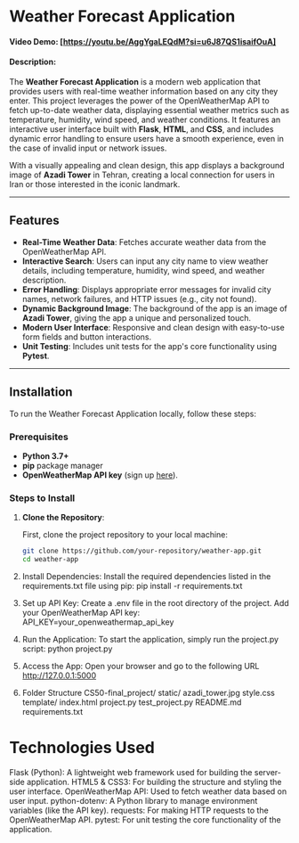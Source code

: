 # Weather Forecast Application

#### Video Demo: [https://youtu.be/AggYgaLEQdM?si=u6J87QS1isaifOuA]

#### Description:

The **Weather Forecast Application** is a modern web application that provides users with real-time weather information based on any city they enter. This project leverages the power of the OpenWeatherMap API to fetch up-to-date weather data, displaying essential weather metrics such as temperature, humidity, wind speed, and weather conditions. It features an interactive user interface built with **Flask**, **HTML**, and **CSS**, and includes dynamic error handling to ensure users have a smooth experience, even in the case of invalid input or network issues.

With a visually appealing and clean design, this app displays a background image of **Azadi Tower** in Tehran, creating a local connection for users in Iran or those interested in the iconic landmark.

---

## Features

- **Real-Time Weather Data**: Fetches accurate weather data from the OpenWeatherMap API.
- **Interactive Search**: Users can input any city name to view weather details, including temperature, humidity, wind speed, and weather description.
- **Error Handling**: Displays appropriate error messages for invalid city names, network failures, and HTTP issues (e.g., city not found).
- **Dynamic Background Image**: The background of the app is an image of **Azadi Tower**, giving the app a unique and personalized touch.
- **Modern User Interface**: Responsive and clean design with easy-to-use form fields and button interactions.
- **Unit Testing**: Includes unit tests for the app's core functionality using **Pytest**.

---

## Installation

To run the Weather Forecast Application locally, follow these steps:

### Prerequisites

- **Python 3.7+**
- **pip** package manager
- **OpenWeatherMap API key** (sign up [here](https://openweathermap.org/)).

### Steps to Install

1. **Clone the Repository**:

   First, clone the project repository to your local machine:
   ```bash
   git clone https://github.com/your-repository/weather-app.git
   cd weather-app

2. Install Dependencies:
Install the required dependencies listed in the requirements.txt file using pip:
pip install -r requirements.txt
3. Set up API Key:
Create a .env file in the root directory of the project.
Add your OpenWeatherMap API key:
API_KEY=your_openweathermap_api_key
4. Run the Application:
To start the application, simply run the project.py script:
python project.py
5. Access the App:
Open your browser and go to the following URL
http://127.0.0.1:5000
6. Folder Structure
CS50-final_project/
    static/
        azadi_tower.jpg
        style.css
    template/
        index.html
    project.py
    test_project.py
    README.md
    requirements.txt
# Technologies Used
Flask (Python): A lightweight web framework used for building the server-side application.
HTML5 & CSS3: For building the structure and styling the user interface.
OpenWeatherMap API: Used to fetch weather data based on user input.
python-dotenv: A Python library to manage environment variables (like the API key).
requests: For making HTTP requests to the OpenWeatherMap API.
pytest: For unit testing the core functionality of the application.
